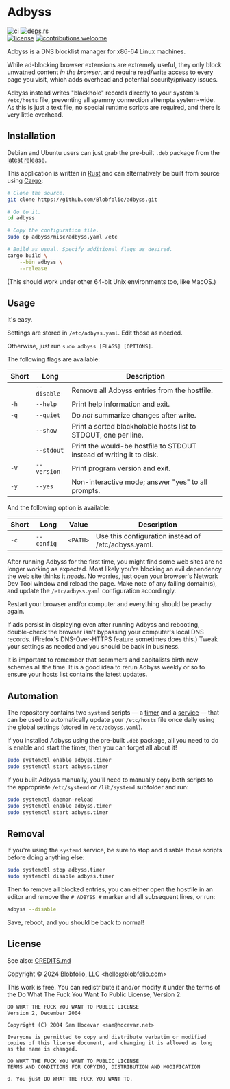 # Adbyss

[![ci](https://img.shields.io/github/actions/workflow/status/Blobfolio/adbyss/ci.yaml?style=flat-square&label=ci)](https://github.com/Blobfolio/adbyss/actions)
[![deps.rs](https://deps.rs/repo/github/blobfolio/adbyss/status.svg?style=flat-square&label=deps.rs)](https://deps.rs/repo/github/blobfolio/adbyss)<br>
[![license](https://img.shields.io/badge/license-wtfpl-ff1493?style=flat-square)](https://en.wikipedia.org/wiki/WTFPL)
[![contributions welcome](https://img.shields.io/badge/PRs-welcome-brightgreen.svg?style=flat-square&label=contributions)](https://github.com/Blobfolio/adbyss/issues)

Adbyss is a DNS blocklist manager for x86-64 Linux machines.

While ad-blocking browser extensions are extremely useful, they only block unwatned content *in the browser*, and require read/write access to every page you visit, which adds overhead and potential security/privacy issues.

Adbyss instead writes "blackhole" records directly to your system's `/etc/hosts` file, preventing all spammy connection attempts system-wide. As this is just a text file, no special runtime scripts are required, and there is very little overhead.



## Installation

Debian and Ubuntu users can just grab the pre-built `.deb` package from the [latest release](https://github.com/Blobfolio/adbyss/releases/latest).

This application is written in [Rust](https://www.rust-lang.org/) and can alternatively be built from source using [Cargo](https://github.com/rust-lang/cargo):

```bash
# Clone the source.
git clone https://github.com/Blobfolio/adbyss.git

# Go to it.
cd adbyss

# Copy the configuration file.
sudo cp adbyss/misc/adbyss.yaml /etc

# Build as usual. Specify additional flags as desired.
cargo build \
    --bin adbyss \
    --release
```

(This should work under other 64-bit Unix environments too, like MacOS.)



## Usage

It's easy.

Settings are stored in `/etc/adbyss.yaml`. Edit those as needed.

Otherwise, just run `sudo adbyss [FLAGS] [OPTIONS]`.

The following flags are available:

| Short | Long | Description |
| ----- | ---- | ----------- |
| | `--disable` | Remove all Adbyss entries from the hostfile. |
| `-h` | `--help` | Print help information and exit. |
| `-q` | `--quiet` | Do *not* summarize changes after write. |
| | `--show` | Print a sorted blackholable hosts list to STDOUT, one per line. |
| | `--stdout` | Print the would-be hostfile to STDOUT instead of writing it to disk. |
| `-V` | `--version` | Print program version and exit. |
| `-y` | `--yes` | Non-interactive mode; answer "yes" to all prompts. |

And the following option is available:

| Short | Long | Value | Description |
| ----- | ---- | ----- | ----------- |
| `-c` | `--config` | `<PATH>` | Use this configuration instead of /etc/adbyss.yaml. |

After running Adbyss for the first time, you might find some web sites are no longer working as expected. Most likely you're blocking an evil dependency the web site thinks it *needs*. No worries, just open your browser's Network Dev Tool window and reload the page. Make note of any failing domain(s), and update the `/etc/adbyss.yaml` configuration accordingly.

Restart your browser and/or computer and everything should be peachy again.

If ads persist in displaying even after running Adbyss and rebooting, double-check the browser isn't bypassing your computer's local DNS records. (Firefox's DNS-Over-HTTPS feature sometimes does this.) Tweak your settings as needed and you should be back in business.

It is important to remember that scammers and capitalists birth new schemes all the time. It is a good idea to rerun Adbyss weekly or so to ensure your hosts list contains the latest updates.



## Automation

The repository contains two `systemd` scripts — a [timer](https://github.com/Blobfolio/adbyss/tree/master/adbyss/skel/systemd/adbyss.timer) and a [service](https://github.com/Blobfolio/adbyss/tree/master/adbyss/skel/systemd/adbyss.service) — that can be used to automatically update your `/etc/hosts` file once daily using the global settings (stored in `/etc/adbyss.yaml`).

If you installed Adbyss using the pre-built `.deb` package, all you need to do is enable and start the timer, then you can forget all about it!

```bash
sudo systemctl enable adbyss.timer
sudo systemctl start adbyss.timer
```

If you built Adbyss manually, you'll need to manually copy both scripts to the appropriate `/etc/systemd` or `/lib/systemd` subfolder and run:

```bash
sudo systemctl daemon-reload
sudo systemctl enable adbyss.timer
sudo systemctl start adbyss.timer
```



## Removal

If you're using the `systemd` service, be sure to stop and disable those scripts before doing anything else:

```bash
sudo systemctl stop adbyss.timer
sudo systemctl disable adbyss.timer
```

Then to remove all blocked entries, you can either open the hostfile in an editor and remove the `# ADBYSS #` marker and all subsequent lines, or run:

```bash
adbyss --disable
```

Save, reboot, and you should be back to normal!



## License

See also: [CREDITS.md](CREDITS.md)

Copyright © 2024 [Blobfolio, LLC](https://blobfolio.com) &lt;hello@blobfolio.com&gt;

This work is free. You can redistribute it and/or modify it under the terms of the Do What The Fuck You Want To Public License, Version 2.

    DO WHAT THE FUCK YOU WANT TO PUBLIC LICENSE
    Version 2, December 2004
    
    Copyright (C) 2004 Sam Hocevar <sam@hocevar.net>
    
    Everyone is permitted to copy and distribute verbatim or modified
    copies of this license document, and changing it is allowed as long
    as the name is changed.
    
    DO WHAT THE FUCK YOU WANT TO PUBLIC LICENSE
    TERMS AND CONDITIONS FOR COPYING, DISTRIBUTION AND MODIFICATION
    
    0. You just DO WHAT THE FUCK YOU WANT TO.
